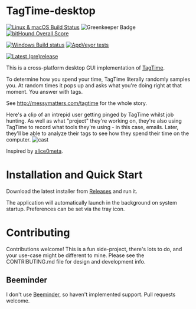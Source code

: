 # TagTime-desktop

[![Linux & macOS Build Status](https://travis-ci.org/mykter/TagTime-desktop.svg?branch=master)](https://travis-ci.org/mykter/TagTime-desktop)
![Greenkeeper Badge](https://badges.greenkeeper.io/mykter/TagTime-desktop.svg)
[![bitHound Overall Score](https://www.bithound.io/github/mykter/TagTime-desktop/badges/score.svg)](https://www.bithound.io/github/mykter/TagTime-desktop)

[![Windows Build status](https://ci.appveyor.com/api/projects/status/vo15dgoqrb6k4fc4?svg=true)](https://ci.appveyor.com/project/mykter/tagtime-desktop)
[![AppVeyor tests](https://img.shields.io/appveyor/tests/mykter/TagTime-desktop.svg?logo=appveyor)](https://ci.appveyor.com/project/mykter/tagtime-desktop/build/tests)

[![Latest (pre)release](https://img.shields.io/github/release/mykter/TagTime-desktop/all.svg)](https://github.com/mykter/TagTime-desktop/releases)

This is a cross-platform desktop GUI implementation of [TagTime](https://github.com/dreeves/TagTime).

To determine how you spend your time, TagTime literally randomly samples you. At random times it pops up and asks what you're doing right at that moment. You answer with tags.

See http://messymatters.com/tagtime for the whole story.

Here's a clip of an intrepid user getting pinged by TagTime whilst job hunting. As well as what "project" they're working on, they're also using TagTime to record what tools they're using - in this case, emails. Later, they'll be able to analyze their tags to see how they spend their time on the computer.
![cast](https://user-images.githubusercontent.com/1424497/38167805-653e89fc-3534-11e8-9b41-cedae5ff2e62.gif)

Inspired by [alice0meta](https://github.com/alice0meta/TagTime).

# Installation and Quick Start

Download the latest installer from [Releases](https://github.com/mykter/TagTime-desktop/releases) and run it.

The application will automatically launch in the background on system startup.
Preferences can be set via the tray icon.

# Contributing

Contributions welcome! This is a fun side-project, there's lots to do, and your use-case might be different to mine.
Please see the CONTRIBUTING.md file for design and development info.

## Beeminder

I don't use [Beeminder](https://beeminder.com), so haven't implemented support. Pull requests welcome.
